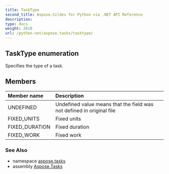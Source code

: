 ```yaml
---
title: TaskType
second_title: Aspose.Sildes for Python via .NET API Reference
description: 
type: docs
weight: 2610
url: /python-net/aspose.tasks/tasktype/
---
```


## TaskType enumeration

Specifies the type of a task.

## Members
| Member name | Description |
| :- | :- |
|UNDEFINED|Undefined value means that the field was not defined in original file|
|FIXED_UNITS|Fixed units|
|FIXED_DURATION|Fixed duration|
|FIXED_WORK|Fixed work|

### See Also

* namespace [aspose.tasks](/tasks/python-net/aspose.tasks/)
* assembly [Aspose.Tasks](/tasks/python-net/)

